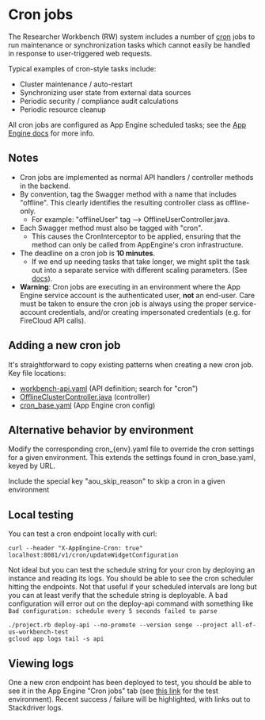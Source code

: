 # Cron jobs

The Researcher Workbench (RW) system includes a number of [cron](https://en.wikipedia.org/wiki/Cron) jobs to run
maintenance or synchronization tasks which cannot easily be handled in response to user-triggered web requests.

Typical examples of cron-style tasks include:
 * Cluster maintenance / auto-restart
 * Synchronizing user state from external data sources
 * Periodic security / compliance audit calculations  
 * Periodic resource cleanup
 
All cron jobs are configured as App Engine scheduled tasks; see the
[App Engine docs](https://cloud.google.com/appengine/docs/standard/java/config/cron) for more info.

## Notes

* Cron jobs are implemented as normal API handlers / controller methods in the backend.
* By convention, tag the Swagger method with a name that includes "offline". This clearly identifies the resulting
 controller class as offline-only.
  * For example: "offlineUser" tag --> OfflineUserController.java. 
* Each Swagger method must also be tagged with "cron".
  * This causes the CronInterceptor to be applied, ensuring that the method can only be called from AppEngine's cron infrastructure.
* The deadline on a cron job is __10 minutes__.
  * If we end up needing tasks that take longer, we might split the task out into a separate service with different
    scaling parameters. (See [docs](https://cloud.google.com/appengine/docs/standard/java/config/cronref#deadlines)).
* __Warning__: Cron jobs are executing in an environment where the App Engine service account is the authenticated user,
  __not__ an end-user. Care must be taken to ensure the cron job is always using the proper service-account credentials,
  and/or creating impersonated credentials (e.g. for FireCloud API calls).

## Adding a new cron job

It's straightforward to copy existing patterns when creating a new cron job. Key file locations:

- [workbench-api.yaml](https://github.com/all-of-us/workbench/blob/main/api/src/main/resources/workbench-api.yaml) (API definition; search for "cron")
- [OfflineClusterController.java](https://github.com/all-of-us/workbench/blob/main/api/src/main/java/org/pmiops/workbench/api/OfflineClusterController.java) (controller)
- [cron_base.yaml](https://github.com/all-of-us/workbench/blob/main/api/src/main/webapp/WEB-INF/cron_base.yaml) (App Engine cron config)

## Alternative behavior by environment

Modify the corresponding cron_{env}.yaml file to override the cron settings for
a given environment. This extends the settings found in cron_base.yaml, keyed by URL.

Include the special key "aou_skip_reason" to skip a cron in a given environment

## Local testing

You can test a cron endpoint locally with curl:

```
curl --header "X-AppEngine-Cron: true" localhost:8081/v1/cron/updateWidgetConfiguration
```

Not ideal but you can test the schedule string for your cron by deploying an instance and reading its logs. You should be able to see the cron scheduler hitting the endpoints. Not that useful if your scheduled intervals are long but you can at least verify that the schedule string is deployable. A bad configuration will error out on the deploy-api command with something like `Bad configuration: schedule every 5 seconds failed to parse`

```
./project.rb deploy-api --no-promote --version songe --project all-of-us-workbench-test
gcloud app logs tail -s api
```

## Viewing logs

One a new cron endpoint has been deployed to test, you should be able to see it in the App Engine "Cron jobs" tab (see
[this link](https://console.cloud.google.com/appengine/cronjobs?project=all-of-us-workbench-test) for the test
environment). Recent success / failure will be highlighted, with links out to Stackdriver logs.
